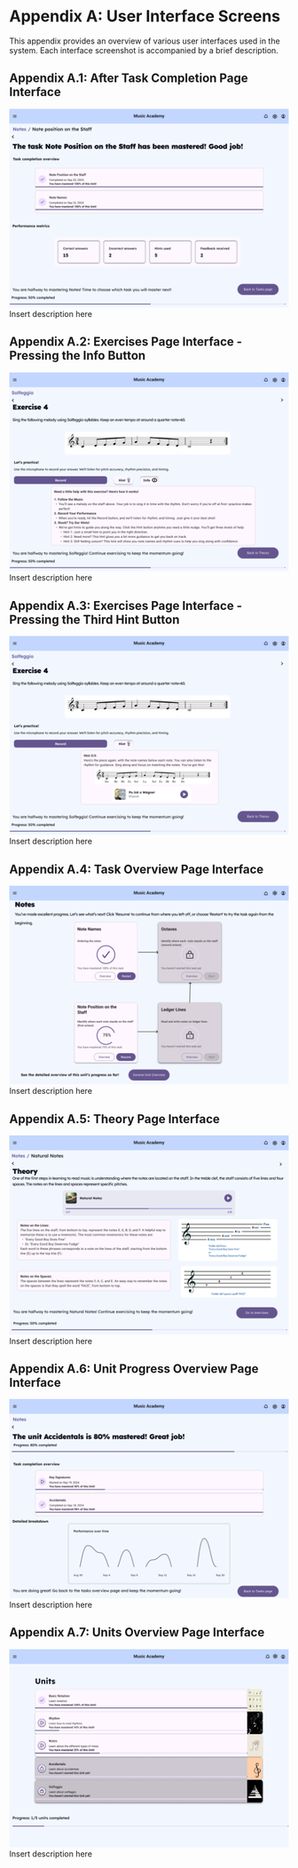 # Appendix A: User Interface Screens

This appendix provides an overview of various user interfaces used in the system. Each interface screenshot is accompanied by a brief description.

## Appendix A.1: After Task Completion Page Interface
![After Task Completion Page Interface](Interfaces/After%20task%20completion%20page%20interface.png)
Insert description here

## Appendix A.2: Exercises Page Interface - Pressing the Info Button
![Exercises Page Interface - Pressing the Info Button](Interfaces/Exercises%20Page%20Interface,%20pressing%20the%20info%20button.png)
Insert description here

## Appendix A.3: Exercises Page Interface - Pressing the Third Hint Button
![Exercises Page Interface - Pressing the Third Hint Button](Interfaces/Exercises%20Page%20Interface,%20pressing%20the%20third%20hint%20button.png)
Insert description here

## Appendix A.4: Task Overview Page Interface
![Task Overview Page Interface](Interfaces/Task%20overview%20page%20Interface.png)
Insert description here

## Appendix A.5: Theory Page Interface
![Theory Page Interface](Interfaces/theory%20page%20interface.png)
Insert description here

## Appendix A.6: Unit Progress Overview Page Interface
![Unit Progress Overview Page Interface](Interfaces/unit%20progress%20overview%20page%20interface.png)
Insert description here

## Appendix A.7: Units Overview Page Interface
![Units Overview Page Interface](Interfaces/Units%20overview%20page%20Interface.png)
Insert description here